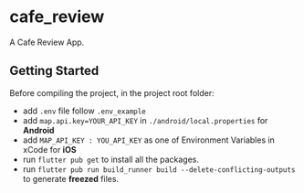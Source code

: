# cafe_review

A Cafe Review App.

## Getting Started

Before compiling the project, in the project root folder:
- add `.env` file follow `.env_example`
- add `map.api.key=YOUR_API_KEY` in `./android/local.properties` for **Android**
- add `MAP_API_KEY : YOU_API_KEY` as one of Environment Variables in xCode for **iOS**
- run `flutter pub get` to install all the packages.
- run `flutter pub run build_runner build --delete-conflicting-outputs` to generate **freezed** files.
